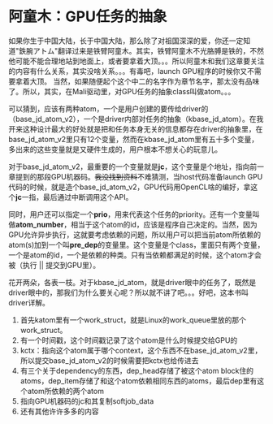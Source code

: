 # 阿童木：GPU任务的抽象

如果你生于中国大陆，长于中国大陆，那么除了对祖国深深的爱，你还一定知道"鉄腕アトム"翻译过来是铁臂阿童木。其实，铁臂阿童木不光胳膊是铁的，不然他可能不能合理地站到地面上，或者要拿着大顶。。。所以阿童木和我们这章要关注的内容有什么关系，其实没啥关系。。。有毒吧，launch GPU程序的时候你又不需要拿着大顶。 当然，如果随便起个这个中二的名字作为章节名字，那太没有品味了。所以，其实，在Mali驱动里，对GPU任务的抽象class叫做atom。。。

可以猜到，应该有两种atom，一个是用户创建的要传给driver的（base_jd_atom_v2），一个是driver内部对任务的抽象（kbase_jd_atom）。在我开来这种设计最大的好处就是把和任务本身无关的信息都存在driver的抽象里，在base_jd_atom_v2里只有12个变量，然而在kbase_jd_atom里有五十多个变量，多出来的这些变量就是又硬件生成的，用户根本不想关心的玩意儿。

对于base_jd_atom_v2，最重要的一个变量就是**jc**，这个变量是个地址，指向前一章提到的那段GPU机器码。~~我没找到资料~~不难猜测，当host代码准备launch GPU代码的时候，就是造个base_jd_atom_v2，GPU代码用OpenCL啥的编好，拿这个**jc**一指，最后通过中断调用这个API。

同时，用户还可以指定一个**prio**，用来代表这个任务的priority。还有一个变量叫做**atom_number**，相当于这个atom的id，应该是程序自己决定的。当然，因为GPU允许异步执行，这就要考虑依赖的问题，所以用户可以把当前atom所依赖的atom(s)加到一个叫**pre_dep**的变量里。这个变量是个class，里面只有两个变量，一个是atom的id，一个是依赖的种类。只有当依赖都满足的时候，这个atom才会被（执行 || 提交到GPU里）。

花开两朵，各表一枝。对于kbase_jd_atom，就是driver眼中的任务了，既然是driver眼中的，那我们为什么要关心呢？所以就不讲了吧。。。好吧，这本书叫driver详解。

1. 首先katom里有一个work_struct，就是Linux的work_queue里放的那个work_struct。
2. 有一个时间戳，这个时间戳记录了这个atom是什么时候提交给GPU的
3. kctx：指向这个atom属于哪个context，这个东西不在base_jd_atom_v2里，所以提交base_jd_atom_v2的时候需要把kctx也给传进去
4. 有三个关于dependency的东西，dep_head存储了被这个atom block住的atoms，dep_item存储了和这个atom依赖相同东西的atoms，最后dep里有这个atom所依赖的两个atom
5. 指向GPU机器码的jc和其复制softjob_data
6. 还有其他许许多多的内容
